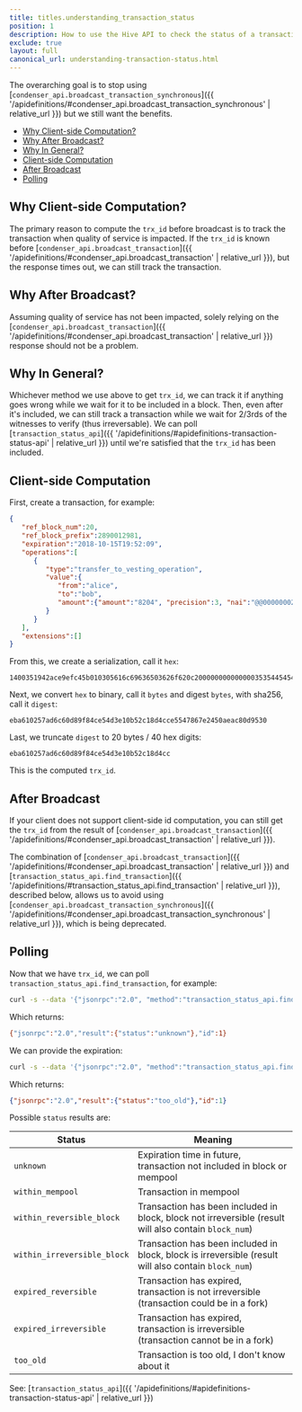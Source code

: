 ```yaml
---
title: titles.understanding_transaction_status
position: 1
description: How to use the Hive API to check the status of a transaction for a given `trx_id` value.
exclude: true
layout: full
canonical_url: understanding-transaction-status.html
---
```


The overarching goal is to stop using [`condenser_api.broadcast_transaction_synchronous`]({{ '/apidefinitions/#condenser_api.broadcast_transaction_synchronous' | relative_url }}) but we still want the benefits.

* [Why Client-side Computation?](#why-client-side-computation)
* [Why After Broadcast?](#why-after-broadcast)
* [Why In General?](#why-in-general)
* [Client-side Computation](#client-side-computation)
* [After Broadcast](#after-broadcast)
* [Polling](#polling)

## Why Client-side Computation?

The primary reason to compute the `trx_id` before broadcast is to track the transaction when quality of service is impacted. If the `trx_id` is known before [`condenser_api.broadcast_transaction`]({{ '/apidefinitions/#condenser_api.broadcast_transaction' | relative_url }}), but the response times out, we can still track the transaction.

## Why After Broadcast?

Assuming quality of service has not been impacted, solely relying on the [`condenser_api.broadcast_transaction`]({{ '/apidefinitions/#condenser_api.broadcast_transaction' | relative_url }}) response should not be a problem.

## Why In General?

Whichever method we use above to get `trx_id`, we can track it if anything goes wrong while we wait for it to be included in a block. Then, even after it's included, we can still track a transaction while we wait for 2/3rds of the witnesses to verify (thus irreversable). We can poll [`transaction_status_api`]({{ '/apidefinitions/#apidefinitions-transaction-status-api' | relative_url }}) until we're satisfied that the `trx_id` has been included.
## Client-side Computation

First, create a transaction, for example:

```json
{
   "ref_block_num":20,
   "ref_block_prefix":2890012981,
   "expiration":"2018-10-15T19:52:09",
   "operations":[
      {
         "type":"transfer_to_vesting_operation",
         "value":{
            "from":"alice",
            "to":"bob",
            "amount":{"amount":"8204", "precision":3, "nai":"@@000000021"}
         }
      }
   ],
   "extensions":[]
}
```

From this, we create a serialization, call it `hex`:

```
1400351942ace9efc45b010305616c69636503626f620c2000000000000003535445454d00000
```

Next, we convert `hex` to binary, call it `bytes` and digest `bytes`, with sha256, call it `digest`:

```
eba610257ad6c60d89f84ce54d3e10b52c18d4cce5547867e2450aeac80d9530
```

Last, we truncate `digest` to 20 bytes / 40 hex digits:

```
eba610257ad6c60d89f84ce54d3e10b52c18d4cc
```

This is the computed `trx_id`.

## After Broadcast

If your client does not support client-side id computation, you can still get the `trx_id` from the result of [`condenser_api.broadcast_transaction`]({{ '/apidefinitions/#condenser_api.broadcast_transaction' | relative_url }}).

The combination of [`condenser_api.broadcast_transaction`]({{ '/apidefinitions/#condenser_api.broadcast_transaction' | relative_url }}) and [`transaction_status_api.find_transaction`]({{ '/apidefinitions/#transaction_status_api.find_transaction' | relative_url }}), described below, allows us to avoid using [`condenser_api.broadcast_transaction_synchronous`]({{ '/apidefinitions/#condenser_api.broadcast_transaction_synchronous' | relative_url }}), which is being deprecated.

## Polling

Now that we have `trx_id`, we can poll `transaction_status_api.find_transaction`, for example:

```bash
curl -s --data '{"jsonrpc":"2.0", "method":"transaction_status_api.find_transaction", "params":{"transaction_id":"eba610257ad6c60d89f84ce54d3e10b52c18d4cc"}, "id":1}' https://api.hive.blog
```

Which returns:

```bash
{"jsonrpc":"2.0","result":{"status":"unknown"},"id":1}
```

We can provide the expiration:

```bash
curl -s --data '{"jsonrpc":"2.0", "method":"transaction_status_api.find_transaction", "params":{"transaction_id":"eba610257ad6c60d89f84ce54d3e10b52c18d4cc","expiration":"2018-10-15T19:52:09"}, "id":1}' https://api.hive.blog
```

Which returns:

```json
{"jsonrpc":"2.0","result":{"status":"too_old"},"id":1}
```

Possible `status` results are:

| Status | Meaning |
|--------|---------|
| `unknown` | Expiration time in future, transaction not included in block or mempool |
| `within_mempool` | Transaction in mempool |
| `within_reversible_block` | Transaction has been included in block, block not irreversible (result will also contain `block_num`) |
| `within_irreversible_block` | Transaction has been included in block, block is irreversible (result will also contain `block_num`) |
| `expired_reversible` | Transaction has expired, transaction is not irreversible (transaction could be in a fork) |
| `expired_irreversible` | Transaction has expired, transaction is irreversible (transaction cannot be in a fork) |
| `too_old` | Transaction is too old, I don't know about it |

See: [`transaction_status_api`]({{ '/apidefinitions/#apidefinitions-transaction-status-api' | relative_url }})
